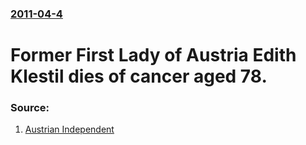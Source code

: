 ### [2011-04-4](/news/2011/04/4/index.md)

# Former First Lady of Austria Edith Klestil dies of cancer aged 78. 




### Source:

1. [Austrian Independent](http://austrianindependent.com/news/Politics/2011-04-04/6990/Ex-First_Lady_dies_of_cancer)

